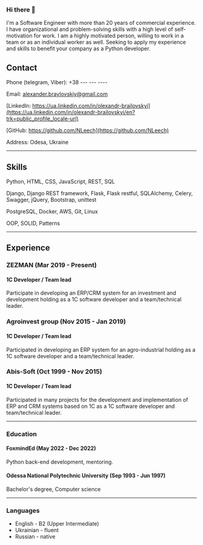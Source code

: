 ### Hi there 👋
I'm a Software Engineer with more than 20 years of commercial experience. 
I have organizational and problem-solving skills with a high level of self-motivation for work. 
I am a highly motivated person, willing to work in a team or as an individual worker as well. 
Seeking to apply my experience and skills to benefit your company as a Python developer.  

## Contact
Phone (telegram, Viber): +38&nbsp;---&nbsp;---&nbsp;----

Email: alexander.braylovskiy@gmail.com

[LinkedIn: https://ua.linkedin.com/in/olexandr-brailovskyi](https://ua.linkedin.com/in/olexandr-brailovskyi/en?trk=public_profile_locale-url)

[GitHub: https://github.com/NLeech](https://github.com/NLeech)

Address: Odesa, Ukraine

----

## Skills

Python, HTML, CSS, JavaScript, REST, SQL

Django, Django REST framework, Flask, Flask restful, SQLAlchemy, Celery, Swagger, jQuery, Bootstrap, unittest

PostgreSQL, Docker, AWS, Git, Linux

OOP, SOLID, Patterns

----

## Experience
### ZEZMAN (Mar 2019 - Present) 
#### 1C Developer / Team lead
Participate in developing an ERP/CRM system for an investment and development holding 
as a 1C software developer and a team/technical leader.

### Agroinvest group (Nov 2015 - Jan 2019)
#### 1C Developer / Team lead
Participated in developing an ERP system for an agro-industrial holding 
as a 1C software developer and a team/technical leader. 

### Abis-Soft (Oct 1999 - Nov 2015)
#### 1C Developer / Team lead
Participated in many projects for the development and implementation of ERP and CRM systems based on 1C 
as a 1C software developer and team/technical leader. 

----

### Education
#### FoxmindEd (May 2022 - Dec 2022)
Python back-end development, mentoring.

#### Odessa National Polytechnic University (Sep 1993 - Jun 1997)
Bachelor's degree, Computer science

----

### Languages
+ English - B2 (Upper Intermediate)
+ Ukrainian - fluent
+ Russian - native
